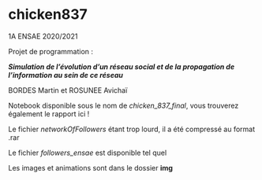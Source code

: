 # chicken837
1A ENSAE 2020/2021

Projet de programmation :

***Simulation de l’évolution d’un réseau social et de la propagation de l’information au sein de ce réseau***

BORDES Martin et ROSUNEE Avichaï


Notebook disponible sous le nom de *chicken_837_final*, vous trouverez également le rapport ici !

Le fichier *networkOfFollowers* étant trop lourd, il a été compressé au format .rar

Le fichier *followers_ensae* est disponible tel quel

Les images et animations sont dans le dossier **img**

